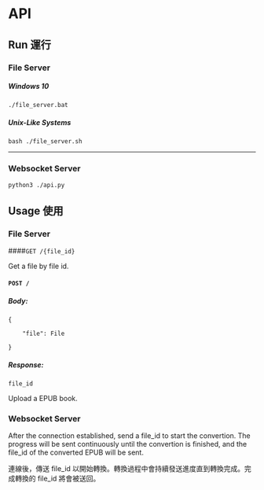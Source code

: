 
# API

  

## Run 運行

  

### File Server

  

##### Windows 10

`./file_server.bat`

  

##### Unix-Like Systems

`bash ./file_server.sh`

  

---

### Websocket Server

`python3 ./api.py`

  

## Usage 使用

  

### File Server

####`GET /{file_id}`

  

Get a file by file id.

  
  

#### `POST /`

  

##### Body:

  

```
{

	"file": File

}
```

  

##### Response:

`file_id`

  
  

Upload a EPUB book.

  

### Websocket Server

After the connection established, send a file_id to start the convertion. The progress will be sent continuously until the convertion is finished, and the file_id of the converted EPUB will be sent.

  

連線後，傳送 file_id 以開始轉換。轉換過程中會持續發送進度直到轉換完成。完成轉換的 file_id 將會被送回。